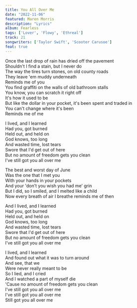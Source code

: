```yaml
---
title: You All Over Me
date: "2022-11-06"
featured: Maren Morris
description: "Lyrics"
album: Fearless
tags: ['Lover', 'Flowy', 'Ethreal']
track: 21
songwriters: ['Taylor Swift', 'Scooter Carusoe']
feat: true
---
```

<p className="verse-one">
Once the last drop of rain has dried off the pavement <br />
Shouldn't I find a stain, but I never do <br />
The way the tires turn stones, on old county roads <br />
They leave 'em muddy underneath <br />
Reminds me of you <br />
You find graffiti on the walls of old bathroom stalls <br />
You know, you can scratch it right off <br />
It's how it used to be <br />
But like the dollar in your pocket, it's been spent and traded in <br />
You can't change where it's been <br />
Reminds me of me <br />
</p>
<p className="chorus">
I lived, and I learned <br />
Had you, got burned <br />
Held out, and held on <br />
God knows, too long <br />
And wasted time, lost tears <br />
Swore that I'd get out of here <br />
But no amount of freedom gets you clean <br />
I've still got you all over me <br />
</p>
<p className="verse-two">
The best and worst day of June <br />
Was the one that I met you <br />
With your hands in your pockets <br />
And your 'don't you wish you had me' grin <br />
But I did, so I smiled, and I melted like a child <br />
Now every breath of air I breathe reminds me of then <br />
</p>
<p className="chorus">
And I lived, and I learned <br />
Had you, got burned <br />
Held out, and held on <br />
God knows, too long <br />
And wasted time, lost tears <br />
Swore that I'd get out of here <br />
But no amount of freedom gets you clean <br />
I've still got you all over me <br />
</p>
<p className="bridge">
I lived, and I learned <br />
And found out what it was to turn around <br />
And see, that we <br />
Were never really meant to be <br />
So I lied, and I cried <br />
And I watched a part of myself die <br />
'Cause no amount of freedom gets you clean <br />
I've still got you all over me <br />
I've still got you all over me <br />
Still got you all over me <br />
</p>